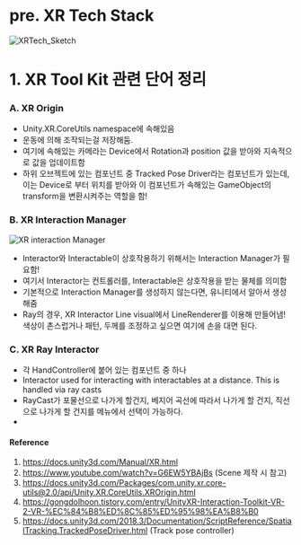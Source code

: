 # pre. XR Tech Stack
![XRTech_Sketch](https://user-images.githubusercontent.com/68228162/166428140-e1b2df90-2b19-48f4-8040-b0e6f06f9dfb.png)


# 1. XR Tool Kit 관련 단어 정리
### A. XR Origin 
- Unity.XR.CoreUtils namespace에 속해있음
- 운동에 의해 조작되는걸 저장해둠.
- 여기에 속해있는 카메라는 Device에서 Rotation과 position 값을 받아와 지속적으로 값을 업데이트함 
- 하위 오브젝트에 있는 컴포넌트 중 Tracked Pose Driver라는 컴포넌트가 있는데, 이는 Device로 부터 위치를 받아와
이 컴포넌트가 속해있는 GameObject의 transform을 변환시켜주는 역할을 함!

### B. XR Interaction Manager
![XR interaction Manager](https://user-images.githubusercontent.com/68228162/166638160-1e917f84-ec31-474d-8372-bf171a4aac44.jpg)

- Interactor와 Interactable이 상호작용하기 위해서는 Interaction Manager가 필요함!
- 여기서 Interactor는 컨트롤러를, Interactable은 상호작용을 받는 물체를 의미함
- 기본적으로 Interaction Manager를 생성하지 않는다면, 유니티에서 알아서 생성해줌 
- Ray의 경우, XR Interactor Line visual에서 LineRenderer를 이용해 만들어냄! 색상이 촌스럽거나 패턴, 두께를 조정하고 싶으면 여기에 손을 대면 된다. 

### C. XR Ray Interactor
- 각 HandController에 붙어 있는 컴포넌트 중 하나 
-  Interactor used for interacting with interactables at a distance. This is handled via ray casts
- RayCast가 포물선으로 나가게 할건지, 베지어 곡선에 따라서 나가게 할 건지, 직선으로 나가게 할 건지를 메뉴에서 선택이 가능하다. 
- 

#### Reference 
1. https://docs.unity3d.com/Manual/XR.html
2. https://www.youtube.com/watch?v=G6EW5YBAjBs (Scene 제작 시 참고)
3. https://docs.unity3d.com/Packages/com.unity.xr.core-utils@2.0/api/Unity.XR.CoreUtils.XROrigin.html
4. https://gongdolhoon.tistory.com/entry/UnityXR-Interaction-Toolkit-VR-2-VR-%EC%84%B8%ED%8C%85%ED%95%98%EA%B8%B0
5. https://docs.unity3d.com/2018.3/Documentation/ScriptReference/SpatialTracking.TrackedPoseDriver.html (Track pose controller)

